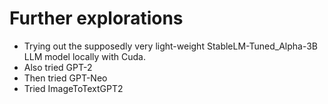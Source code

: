 # Further explorations

* Trying out the supposedly very light-weight StableLM-Tuned_Alpha-3B LLM model locally with Cuda. 
* Also tried GPT-2
* Then tried GPT-Neo
* Tried ImageToTextGPT2
